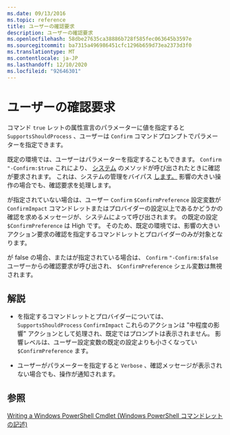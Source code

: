 ```yaml
---
ms.date: 09/13/2016
ms.topic: reference
title: ユーザーの確認要求
description: ユーザーの確認要求
ms.openlocfilehash: 58dbe27635ca38886b728f585fec063645b3597e
ms.sourcegitcommit: ba7315a496986451cfc1296b659d73ea2373d3f0
ms.translationtype: MT
ms.contentlocale: ja-JP
ms.lasthandoff: 12/10/2020
ms.locfileid: "92646301"
---
```

# <a name="users-requesting-confirmation"></a>ユーザーの確認要求

コマンド `true` レットの属性宣言のパラメーターに値を指定すると `SupportsShouldProcess` 、ユーザーは `Confirm` コマンドプロンプトでパラメーターを指定できます。

既定の環境では、ユーザーはパラメーターを指定することもできます。 `Confirm` `"-Confirm:$true` これにより、 [システム](/dotnet/api/System.Management.Automation.Cmdlet.ShouldProcess) のメソッドが呼び出されたときに確認が要求されます。 これは、システムの管理をバイパス [します。](/dotnet/api/System.Management.Automation.Cmdlet.ShouldProcess) 影響の大きい操作の場合でも、確認要求を処理します。

が指定されていない場合は、ユーザー `Confirm` [](/dotnet/api/System.Management.Automation.Cmdlet.ShouldProcess) `$ConfirmPreference` 設定変数が `ConfirmImpact` コマンドレットまたはプロバイダーの設定以上であるかどうかの確認を求めるメッセージが、システムによって呼び出されます。 の既定の設定 `$ConfirmPreference` は High です。 そのため、既定の環境では、影響の大きいアクション要求の確認を指定するコマンドレットとプロバイダーのみが対象となります。

が false の場合、またはが指定されている場合は、 `Confirm` `"-Confirm:$false` ユーザーからの確認要求が呼び出され、 [](/dotnet/api/System.Management.Automation.Cmdlet.ShouldProcess) `$ConfirmPreference` シェル変数は無視されます。

## <a name="remarks"></a>解説

- を指定するコマンドレットとプロバイダーについては、 `SupportsShouldProcess` `ConfirmImpact` これらのアクションは "中程度の影響" アクションとして処理され、既定ではプロンプトは表示されません。 影響レベルは、ユーザー設定変数の既定の設定よりも小さくなってい `$ConfirmPreference` ます。

- ユーザーがパラメーターを指定すると `Verbose` 、確認メッセージが表示されない場合でも、操作が通知されます。

## <a name="see-also"></a>参照

[Writing a Windows PowerShell Cmdlet (Windows PowerShell コマンドレットの記述)](./writing-a-windows-powershell-cmdlet.md)
